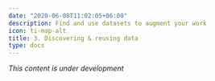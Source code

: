 ```yaml
---
date: "2020-06-08T11:02:05+06:00"
description: Find and use datasets to augment your work
icon: ti-map-alt
title: 3. Discovering & reusing data
type: docs
---
```


_This content is under development_